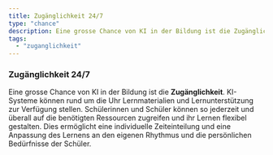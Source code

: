 ```yaml
---
title: Zugänglichkeit 24/7
type: "chance"
description: Eine grosse Chance von KI in der Bildung ist die Zugänglichkeit.
tags:
  - "zuganglichkeit"
---
```


### Zugänglichkeit 24/7

Eine grosse Chance von KI in der Bildung ist die **Zugänglichkeit**. KI-Systeme können rund um die Uhr Lernmaterialien und Lernunterstützung zur Verfügung stellen. Schülerinnen und Schüler können so jederzeit und überall auf die benötigten Ressourcen zugreifen und ihr Lernen flexibel gestalten. Dies ermöglicht eine individuelle Zeiteinteilung und eine Anpassung des Lernens an den eigenen Rhythmus und die persönlichen Bedürfnisse der Schüler.

